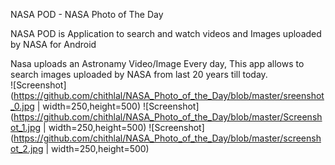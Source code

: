 NASA POD - NASA Photo of The Day

NASA POD is Application to search and watch videos and Images uploaded by NASA for Android

Nasa uploads an Astronamy Video/Image Every day, This app allows to search images uploaded by NASA from last 20 years till today.    
![Screenshot](https://github.com/chithlal/NASA_Photo_of_the_Day/blob/master/sreenshot_0.jpg | width=250,height=500)
![Screenshot](https://github.com/chithlal/NASA_Photo_of_the_Day/blob/master/Screenshot_1.jpg | width=250,height=500)
![Screenshot](https://github.com/chithlal/NASA_Photo_of_the_Day/blob/master/screenshot_2.jpg | width=250,height=500)
